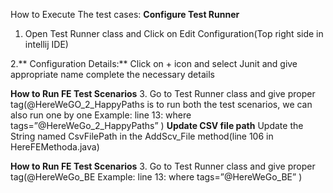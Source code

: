 
How to Execute The test cases:
**Configure Test Runner**
1.	Open Test Runner class and Click on Edit Configuration(Top right side in intellij IDE)
 
2.**	Configuration Details:**
Click on + icon and select Junit and give appropriate name complete the necessary details
 
**How to Run FE Test Scenarios**
3.	Go to Test Runner class and give proper tag(@HereWeGO_2_HappyPaths is to run both the test scenarios, we can also run one by one
Example: line 13: where tags=”@HereWeGo_2_HappyPaths” )
**Update CSV file path**
Update the String named CsvFilePath in the AddScv_File method(line 106 in HereFEMethoda.java)

**How to Run FE Test Scenarios**
3.	Go to Test Runner class and give proper tag(@HereWeGo_BE
Example: line 13: where tags=”@HereWeGo_BE” )



